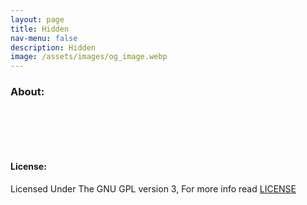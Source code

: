 ```yaml
---
layout: page
title: Hidden
nav-menu: false
description: Hidden
image: /assets/images/og_image.webp
---
```


<div id="main" class="alt">
<div class="inner">
<h3> About: </h3>
<br>


<br><br>
<h4>License:</h4>
Licensed Under The GNU GPL version 3, For more info read <a target="_blank" href="https://github.com/AkosPaha/akospaha.github.io/blob/master/LICENSE.md">LICENSE</a>
<div>
</div>
